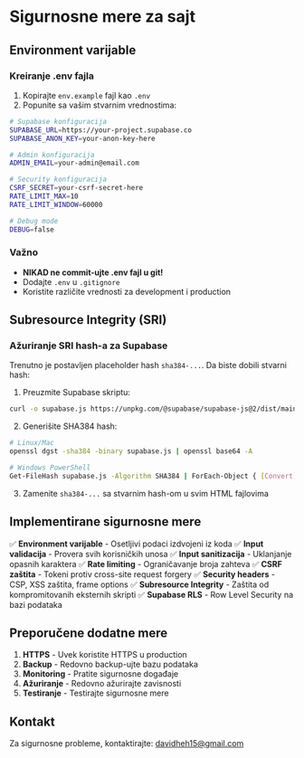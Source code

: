 # Sigurnosne mere za sajt

## Environment varijable

### Kreiranje .env fajla
1. Kopirajte `env.example` fajl kao `.env`
2. Popunite sa vašim stvarnim vrednostima:

```bash
# Supabase konfiguracija
SUPABASE_URL=https://your-project.supabase.co
SUPABASE_ANON_KEY=your-anon-key-here

# Admin konfiguracija
ADMIN_EMAIL=your-admin@email.com

# Security konfiguracija
CSRF_SECRET=your-csrf-secret-here
RATE_LIMIT_MAX=10
RATE_LIMIT_WINDOW=60000

# Debug mode
DEBUG=false
```

### Važno
- **NIKAD ne commit-ujte .env fajl u git!**
- Dodajte `.env` u `.gitignore`
- Koristite različite vrednosti za development i production

## Subresource Integrity (SRI)

### Ažuriranje SRI hash-a za Supabase
Trenutno je postavljen placeholder hash `sha384-...`. Da biste dobili stvarni hash:

1. Preuzmite Supabase skriptu:
```bash
curl -o supabase.js https://unpkg.com/@supabase/supabase-js@2/dist/main/index.js
```

2. Generišite SHA384 hash:
```bash
# Linux/Mac
openssl dgst -sha384 -binary supabase.js | openssl base64 -A

# Windows PowerShell
Get-FileHash supabase.js -Algorithm SHA384 | ForEach-Object { [Convert]::ToBase64String([System.Convert]::FromHexString($_.Hash)) }
```

3. Zamenite `sha384-...` sa stvarnim hash-om u svim HTML fajlovima

## Implementirane sigurnosne mere

✅ **Environment varijable** - Osetljivi podaci izdvojeni iz koda
✅ **Input validacija** - Provera svih korisničkih unosa
✅ **Input sanitizacija** - Uklanjanje opasnih karaktera
✅ **Rate limiting** - Ograničavanje broja zahteva
✅ **CSRF zaštita** - Tokeni protiv cross-site request forgery
✅ **Security headers** - CSP, XSS zaštita, frame options
✅ **Subresource Integrity** - Zaštita od kompromitovanih eksternih skripti
✅ **Supabase RLS** - Row Level Security na bazi podataka

## Preporučene dodatne mere

1. **HTTPS** - Uvek koristite HTTPS u production
2. **Backup** - Redovno backup-ujte bazu podataka
3. **Monitoring** - Pratite sigurnosne događaje
4. **Ažuriranje** - Redovno ažurirajte zavisnosti
5. **Testiranje** - Testirajte sigurnosne mere

## Kontakt

Za sigurnosne probleme, kontaktirajte: davidheh15@gmail.com
